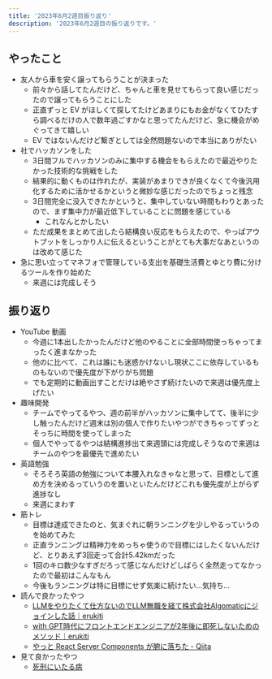```yaml
---
title: '2023年6月2週目振り返り'
description: '2023年6月2週目の振り返りです。'
---
```


## やったこと

- 友人から車を安く譲ってもらうことが決まった
  - 前々から話してたんだけど、ちゃんと車を見せてもらって良い感じだったので譲ってもらうことにした
  - 正直ずっと EV がほしくて探してたけどあまりにもお金がなくてひたすら調べるだけの人で数年過ごすかなと思ってたんだけど、急に機会がめぐってきて嬉しい
  - EV ではないんだけど繋ぎとしては全然問題ないので本当にありがたい
- 社でハッカソンをした
  - 3日間フルでハッカソンのみに集中する機会をもらえたので最近やりたかった技術的な挑戦をした
  - 結果的に動くものは作れたが、実装があまりできが良くなくて今後汎用化するために活かせるかというと微妙な感じだったのでちょっと残念
  - 3日間完全に没入できたかというと、集中していない時間もわりとあったので、まず集中力が最近低下していることに問題を感じている
    - これなんとかしたい
  - ただ成果をまとめて出したら結構良い反応をもらえたので、やっぱアウトプットをしっかり人に伝えるということがとても大事だなあというのは改めて感じた
- 急に思い立ってマネフォで管理している支出を基礎生活費とゆとり費に分けるツールを作り始めた
  - 来週には完成しそう

## 振り返り

- YouTube 動画
  - 今週に1本出したかったんだけど他のやることに全部時間使っちゃってまったく進まなかった
  - 他のに比べて、これは誰にも迷惑かけないし現状ここに依存しているものもないので優先度が下がりがち問題
  - でも定期的に動画出すことだけは絶やさず続けたいので来週は優先度上げたい
- 趣味開発
  - チームでやってるやつ、週の前半がハッカソンに集中してて、後半に少し触ったんだけど週末は別の個人で作りたいやつができちゃってずっとそっちに時間を使ってしまった
  - 個人でやってるやつは結構進捗出て来週頭には完成しそうなので来週はチームのやつを最優先で進めたい
- 英語勉強
  - そろそろ英語の勉強について本腰入れなきゃなと思って、目標として進め方を決めるっていうのを置いといたんだけどこれも優先度が上がらず進捗なし
  - 来週にまわす
- 筋トレ
  - 目標は達成できたのと、気まぐれに朝ランニングを少しやるっていうのを始めてみた
  - 正直ランニングは精神力をめっちゃ使うので目標にはしたくないんだけど、とりあえず3回走って合計5.42kmだった
  - 1回のキロ数少なすぎだろって感じなんだけどしばらく全然走ってなかったので最初はこんなもん
  - 今後もランニングは特に目標にせず気楽に続けたい…気持ち…
- 読んで良かったやつ
  - [LLMをやりたくて仕方ないのでLLM無職を経て株式会社Algomaticにジョインした話｜erukiti](https://note.com/erukiti/n/n8e4453e31705)
  - [with GPT時代にフロントエンドエンジニアが2年後に即死しないためのメソッド｜erukiti](https://note.com/erukiti/n/ne66b7f8d2991)
  - [やっと React Server Components が腑に落ちた - Qiita](https://qiita.com/naruto/items/c17c79ec5c2a0c7c4686)
- 見て良かったやつ
  - [死刑にいたる病](https://siy-movie.com/)
